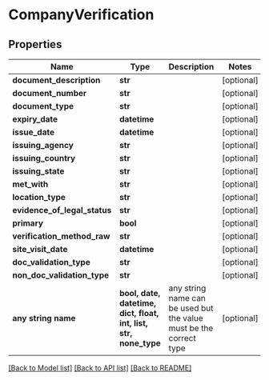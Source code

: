 # CompanyVerification


## Properties
Name | Type | Description | Notes
------------ | ------------- | ------------- | -------------
**document_description** | **str** |  | [optional] 
**document_number** | **str** |  | [optional] 
**document_type** | **str** |  | [optional] 
**expiry_date** | **datetime** |  | [optional] 
**issue_date** | **datetime** |  | [optional] 
**issuing_agency** | **str** |  | [optional] 
**issuing_country** | **str** |  | [optional] 
**issuing_state** | **str** |  | [optional] 
**met_with** | **str** |  | [optional] 
**location_type** | **str** |  | [optional] 
**evidence_of_legal_status** | **str** |  | [optional] 
**primary** | **bool** |  | [optional] 
**verification_method_raw** | **str** |  | [optional] 
**site_visit_date** | **datetime** |  | [optional] 
**doc_validation_type** | **str** |  | [optional] 
**non_doc_validation_type** | **str** |  | [optional] 
**any string name** | **bool, date, datetime, dict, float, int, list, str, none_type** | any string name can be used but the value must be the correct type | [optional]

[[Back to Model list]](../README.md#documentation-for-models) [[Back to API list]](../README.md#documentation-for-api-endpoints) [[Back to README]](../README.md)


